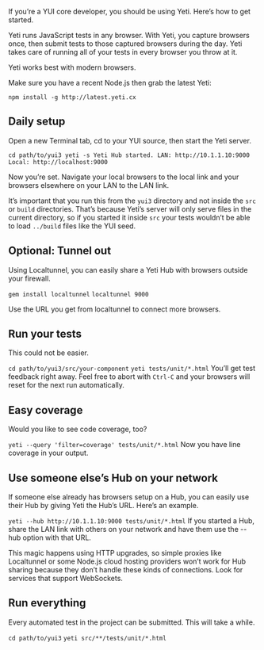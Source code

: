 If you’re a YUI core developer, you should be using Yeti. Here’s how to get started.

Yeti runs JavaScript tests in any browser. With Yeti, you capture browsers once, then submit tests to those captured browsers during the day. Yeti takes care of running all of your tests in every browser you throw at it.

Yeti works best with modern browsers.

Make sure you have a recent Node.js then grab the latest Yeti:

`npm install -g http://latest.yeti.cx`

## Daily setup
Open a new Terminal tab, cd to your YUI source, then start the Yeti server.

`cd path/to/yui3
yeti -s
Yeti Hub started. LAN: http://10.1.1.10:9000
                  Local: http://localhost:9000`

Now you’re set. Navigate your local browsers to the local link and your browsers elsewhere on your LAN to the LAN link.

It’s important that you run this from the `yui3` directory and not inside the `src` or `build` directories. That’s because Yeti’s server will only serve files in the current directory, so if you started it inside `src` your tests wouldn’t be able to load `../build` files like the YUI seed.

## Optional: Tunnel out
Using Localtunnel, you can easily share a Yeti Hub with browsers outside your firewall.

`gem install localtunnel`
`localtunnel 9000`

Use the URL you get from localtunnel to connect more browsers.

## Run your tests
This could not be easier.

`cd path/to/yui3/src/your-component`
`yeti tests/unit/*.html`
You’ll get test feedback right away. Feel free to abort with `Ctrl-C` and your browsers will reset for the next run automatically.

## Easy coverage
Would you like to see code coverage, too?

`yeti --query 'filter=coverage' tests/unit/*.html`
Now you have line coverage in your output.

## Use someone else’s Hub on your network
If someone else already has browsers setup on a Hub, you can easily use their Hub by giving Yeti the Hub’s URL. Here’s an example.

`yeti --hub http://10.1.1.10:9000 tests/unit/*.html`
If you started a Hub, share the LAN link with others on your network and have them use the --hub option with that URL.

This magic happens using HTTP upgrades, so simple proxies like Localtunnel or some Node.js cloud hosting providers won’t work for Hub sharing because they don’t handle these kinds of connections. Look for services that support WebSockets.

## Run everything
Every automated test in the project can be submitted. This will take a while.

`cd path/to/yui3`
`yeti src/**/tests/unit/*.html`





